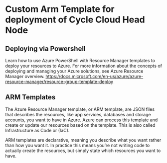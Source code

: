# Custom Arm Template for deployment of Cycle Cloud Head Node

## Deploying via Powershell 

Learn how to use Azure PowerShell with Resource Manager templates to deploy your resources to Azure. For more information about the concepts of deploying and managing your Azure solutions, see Azure Resource Manager overview.
https://docs.microsoft.com/en-us/azure/azure-resource-manager/resource-group-template-deploy

## ARM Templates
The Azure Resource Manager template, or ARM template, are JSON files that describes the resources, like app services, databases and storage accounts, you want to have in Azure. Azure can process this template and create or update our resources based on the template. This is also called Infrastructure as Code or (IaC). 

ARM templates are declarative, meaning you describe what you want rather than how you want it. In practice this means you’re not writing code to actually create the resources, but simply state which resources you want to have.